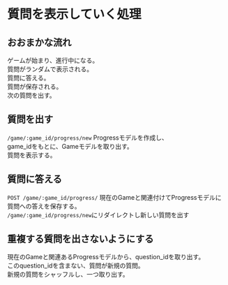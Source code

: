 # 質問を表示していく処理
## おおまかな流れ
ゲームが始まり、進行中になる。 \
質問がランダムで表示される。 \
質問に答える。 \
質問が保存される。 \
次の質問を出す。
## 質問を出す
`/game/:game_id/progress/new`
Progressモデルを作成し、 \
game_idをもとに、Gameモデルを取り出す。 \
質問を表示する。
## 質問に答える
`POST /game/:game_id/progress/`
現在のGameと関連付けてProgressモデルに質問への答えを保存する。 \
`/game/:game_id/progress/new`にリダイレクトし新しい質問を出す
## 重複する質問を出さないようにする
現在のGameと関連あるProgressモデルから、question_idを取り出す。 \
このquestion_idを含まない、質問が新規の質問。 \
新規の質問をシャッフルし、一つ取り出す。


